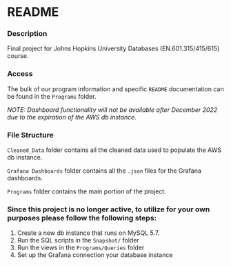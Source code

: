 # README

### Description 
Final project for Johns Hopkins University Databases (EN.601.315/415/615) course. 

### Access
The bulk of our program information and specific `README` documentation can be found in the `Programs` folder.

_NOTE: Dashboard functionality will not be available after December 2022 due to the expiration of the AWS db instance._

### File Structure
`Cleaned_Data` folder contains all the cleaned data used to populate the AWS db instance.

`Grafana Dashboards` folder contains all the `.json` files for the Grafana dashboards.

`Programs` folder contains the main portion of the project. 


### Since this project is no longer active, to utilize for your own purposes please follow the following steps:
1. Create a new db instance that runs on MySQL 5.7.
2. Run the SQL scripts in the `Snapshot/` folder
3. Run the views in the `Programs/Queries` folder
4. Set up the Grafana connection your database instance